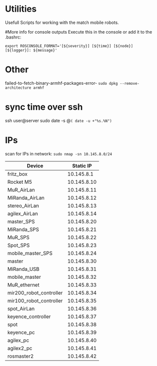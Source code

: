 # Utilities
Usefull Scripts for working with the match mobile robots.


#More info for console outputs
Execute this in the console or add it to the .bashrc:
```
export ROSCONSOLE_FORMAT='[${severity}] [${time}] [${node}] [${logger}]: ${message}'
```

# Other
failed-to-fetch-binary-armhf-packages-error-
```sudo dpkg --remove-architecture armhf```

# sync time over ssh
ssh user@server sudo date -s @`( date -u +"%s.%N")`


# IPs
scan for IPs in network: ```sudo nmap -sn 10.145.8.0/24```


| Device  | Static IP |
| ------------- | ------------- |
| fritz_box | 10.145.8.1 |
| Rocket M5  |    10.145.8.10 |
| MuR_AirLan  | 10.145.8.11  |
| MiRanda_AirLan  | 10.145.8.12  |
| stereo_AirLan  | 10.145.8.13  |
| agilex_AirLan  | 10.145.8.14  |
| master_SPS  | 10.145.8.20  |
| MiRanda_SPS  | 10.145.8.21  |
| MuR_SPS  | 10.145.8.22  |
| Spot_SPS  | 10.145.8.23  |
| mobile_master_SPS  | 10.145.8.24  |
| master  | 10.145.8.30  |
| MiRanda_USB  | 10.145.8.31  |
| mobile_master  | 10.145.8.32  |
| MuR_ethernet  | 10.145.8.33  |
| mir200_robot_controller  | 10.145.8.34  |
| mir100_robot_controller  | 10.145.8.35  |
| spot_AirLan  | 10.145.8.36  |
| keyence_controller  | 10.145.8.37  |
| spot | 10.145.8.38  |
| keyence_pc  | 10.145.8.39  |
| agilex_pc  | 10.145.8.40  |
| agilex2_pc  | 10.145.8.41  |
| rosmaster2  | 10.145.8.42  |



